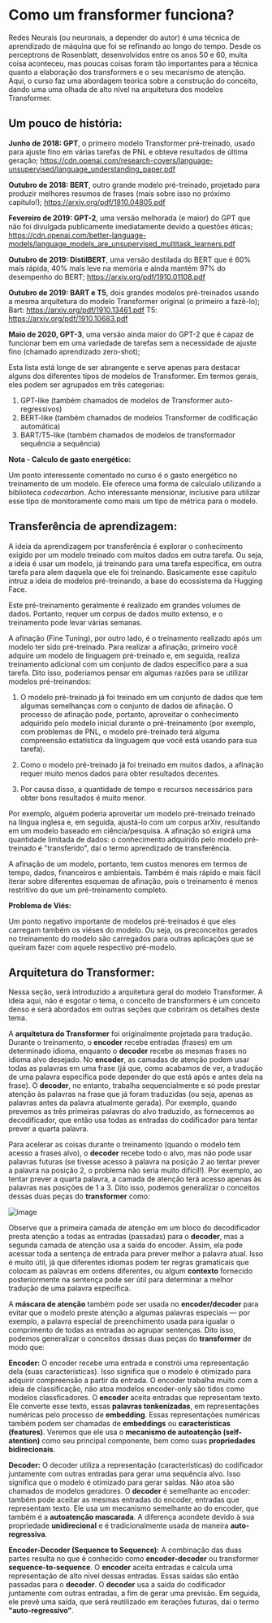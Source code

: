 # Como um fransformer funciona?

Redes Neurais (ou neuronais, a depender do autor) é uma técnica de aprendizado de máquina
que foi se refinando ao longo do tempo. Desde os perceptrons de Rosenblatt, desenvolvidos
entre os anos 50 e 60, muita coisa aconteceu, mas poucas coisas foram tão importantes para
a técnica quanto a elaboração dos transformers e o seu mecanismo de atenção. Aqui, o curso
faz uma abordagem teorica sobre a construção do conceito, dando uma uma olhada de alto nível
na arquitetura dos modelos Transformer. 

## Um pouco de história:
**Junho de 2018: GPT**, o primeiro modelo Transformer pré-treinado, usado para ajuste fino em
várias tarefas de PNL e obteve resultados de última geração;
https://cdn.openai.com/research-covers/language-unsupervised/language_understanding_paper.pdf

**Outubro de 2018: BERT**, outro grande modelo pré-treinado, projetado para produzir melhores
resumos de frases (mais sobre isso no próximo capítulo!);
https://arxiv.org/pdf/1810.04805.pdf

**Fevereiro de 2019: GPT-2**, uma versão melhorada (e maior) do GPT que não foi divulgada
publicamente imediatamente devido a questões éticas;
https://cdn.openai.com/better-language-models/language_models_are_unsupervised_multitask_learners.pdf

**Outubro de 2019: DistilBERT**, uma versão destilada do BERT que é 60% mais rápida, 40% mais
leve na memória e ainda mantém 97% do desempenho do BERT;
https://arxiv.org/pdf/1910.01108.pdf

**Outubro de 2019: BART e T5**, dois grandes modelos pré-treinados usando a mesma arquitetura 
do modelo Transformer original (o primeiro a fazê-lo);
Bart: https://arxiv.org/pdf/1910.13461.pdf
T5: https://arxiv.org/pdf/1910.10683.pdf

**Maio de 2020, GPT-3**, uma versão ainda maior do GPT-2 que é capaz de funcionar bem em
uma variedade de tarefas sem a necessidade de ajuste fino (chamado aprendizado zero-shot);

Esta lista está longe de ser abrangente e serve apenas para destacar alguns dos diferentes
tipos de modelos de Transformer. Em termos gerais, eles podem ser agrupados em três categorias:

1. GPT-like (também chamados de modelos de Transformer auto-regressivos)
2. BERT-like (também chamados de modelos Transformer de codificação automática)
3. BART/T5-like (também chamados de modelos de transformador sequência a sequência)

**Nota - Calculo de gasto energético:**

Um ponto interessente comentado no curso é o gasto energético no treinamento de um modelo. Ele oferece uma
forma de calculalo utilizando a biblioteca *codecarbon*. Acho interessante mensionar, inclusive para utilizar
esse tipo de monitoramente como mais um tipo de métrica para o modelo.

## Transferência de aprendizagem:

A ideia da aprendizagem por transferência é explorar o conhecimento exigido por um modelo treinado com muitos dados em outra tarefa.
Ou seja, a ideia é usar um modelo, já treinando para uma tarefa específica, em outra tarefa para alem daquela que ele foi treinando.
Basicamente esse capitulo intruz a ideia de modelos pré-treinando, a base do ecossistema da Hugging Face. 

Este pré-treinamento geralmente é realizado em grandes volumes de dados. Portanto, requer um corpus de dados muito extenso, e o treinamento pode levar várias semanas.

A afinação (Fine Tuning), por outro lado, é o treinamento realizado após um modelo ter sido pré-treinado. Para realizar a afinação, primeiro você adquire um modelo de linguagem pré-treinado e, em seguida, realiza treinamento adicional com um conjunto de dados específico para a sua tarefa. Dito isso, poderiamos pensar em algumas razões para se utilizar modelos pré-treinandos:

1. O modelo pré-treinado já foi treinado em um conjunto de dados que tem algumas semelhanças com o conjunto de dados de afinação. O processo de afinação pode, portanto, aproveitar o conhecimento adquirido pelo modelo inicial durante o pré-treinamento (por exemplo, com problemas de PNL, o modelo pré-treinado terá alguma compreensão estatística da linguagem que você está usando para sua tarefa).

2. Como o modelo pré-treinado já foi treinado em muitos dados, a afinação requer muito menos dados para obter resultados decentes.

3. Por causa disso, a quantidade de tempo e recursos necessários para obter bons resultados é muito menor.

Por exemplo, alguém poderia aproveitar um modelo pré-treinado treinado na língua inglesa e, em seguida, ajustá-lo com um corpus arXiv, resultando em um modelo baseado em ciência/pesquisa. A afinação só exigirá uma quantidade limitada de dados: o conhecimento adquirido pelo modelo pré-treinado é "transferido", daí o termo aprendizado de transferência.

A afinação de um modelo, portanto, tem custos menores em termos de tempo, dados, financeiros e ambientais. Também é mais rápido e mais fácil iterar sobre diferentes esquemas de afinação, pois o treinamento é menos restritivo do que um pré-treinamento completo.

**Problema de Viés:**

Um ponto negativo importante de modelos pré-treinados é que eles carregam também os viéses do modelo. Ou seja, os preconceitos gerados no treinamento
do modelo são carregados para outras aplicações que se queiram fazer com aquele respectivo pré-modelo.

## Arquitetura do Transformer:

Nessa seção, será introduzido a arquitetura geral do modelo Transformer. A ideia aqui, não é esgotar o tema, o conceito de transformers é um conceito denso e será abordados em outras seções que cobriram os detalhes deste tema. 

A **arquitetura do Transformer** foi originalmente projetada para tradução. Durante o treinamento, o **encoder** recebe entradas (frases) em um determinado idioma, enquanto o **decoder** recebe as mesmas frases no idioma alvo desejado. No **encoder**, as camadas de atenção podem usar todas as palavras em uma frase (já que, como acabamos de ver, a tradução de uma palavra específica pode depender do que está após e antes dela na frase). O **decoder**, no entanto, trabalha sequencialmente e só pode prestar atenção às palavras na frase que já foram traduzidas (ou seja, apenas as palavras antes da palavra atualmente gerada). Por exemplo, quando prevemos as três primeiras palavras do alvo traduzido, as fornecemos ao decodificador, que então usa todas as entradas do codificador para tentar prever a quarta palavra.

Para acelerar as coisas durante o treinamento (quando o modelo tem acesso a frases alvo), o **decoder** recebe todo o alvo, mas não pode usar palavras futuras (se tivesse acesso à palavra na posição 2 ao tentar prever a palavra na posição 2, o problema não seria muito difícil!). Por exemplo, ao tentar prever a quarta palavra, a camada de atenção terá acesso apenas às palavras nas posições de 1 a 3. Dito isso, podemos generalizar o conceitos dessas duas peças do **transformer** como:

![image](https://github.com/Baldros/NLP-Course-HuggingFace/assets/114627100/24034dca-048b-4a55-bc28-c4cc5fdd1a51)

Observe que a primeira camada de atenção em um bloco do decodificador presta atenção a todas as entradas (passadas) para o **decoder**, mas a segunda camada de atenção usa a saída do encoder. Assim, ela pode acessar toda a sentença de entrada para prever melhor a palavra atual. Isso é muito útil, já que diferentes idiomas podem ter regras gramaticais que colocam as palavras em ordens diferentes, ou algum **contexto** fornecido posteriormente na sentença pode ser útil para determinar a melhor tradução de uma palavra específica.

A **máscara de atenção** também pode ser usada no **encoder/decoder** para evitar que o modelo preste atenção a algumas palavras especiais — por exemplo, a palavra especial de preenchimento usada para igualar o comprimento de todas as entradas ao agrupar sentenças. Dito isso, podemos generalizar o conceitos dessas duas peças do **transformer** de modo que:

**Encoder:** O encoder recebe uma entrada e constrói uma representação dela (suas características). Isso significa que o modelo é otimizado para adquirir compreensão a partir da entrada. O encoder trabalha muito com a ideia de classificação, não atoa modelos encoder-only são tidos como modelos classficadores. O **encoder** aceita entradas que representam texto. Ele converte esse texto, essas **palavras tonkenizadas**, em representações numéricas pelo processo de **embedding**. Essas representações numéricas também podem ser chamadas de **embeddings** ou **características (features)**. Veremos que ele usa o **mecanismo de autoatenção (self-atention)** como seu principal componente, bem como suas **propriedades bidirecionais**.

**Decoder:** O decoder utiliza a representação (características) do codificador juntamente com outras entradas para gerar uma sequência alvo. Isso significa que o modelo é otimizado para gerar saídas. Não atoa são chamados de modelos geradores. O **decoder** é semelhante ao encoder: também pode aceitar as mesmas entradas do encoder, entradas que representam texto. Ele usa um mecanismo semelhante ao do encoder, que também é a **autoatenção mascarada**. A diferença acondete devido à sua propriedade **unidirecional** e é tradicionalmente usada de maneira **auto-regressiva**.

**Encoder-Decoder (Sequence to Sequence):** A combinação das duas partes resulta no que é conhecido como **encoder-decoder** ou transformer **sequence-to-sequence**. O **encoder** aceita entradas e calcula uma representação de alto nível dessas entradas. Essas saídas são então passadas para o **decoder**. O **decoder** usa a saída do codificador juntamente com outras entradas, a fim de gerar uma previsão. Em seguida, ele prevê uma saída, que será reutilizado em iterações futuras, daí o termo **"auto-regressivo"**.
